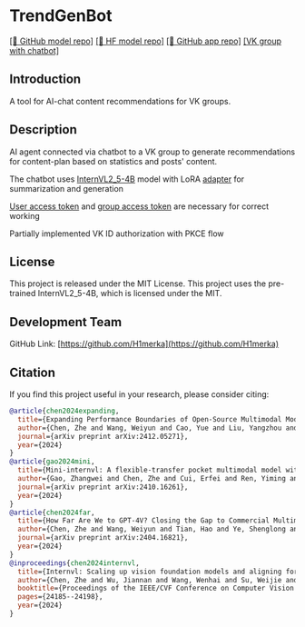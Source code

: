 # TrendGenBot

[\[📂 GitHub model repo\]](https://github.com/H1merka/InternVL2_5-4B-QLoRA-LLM-RussianSummarization)  [\[🤗 HF model repo\]](https://huggingface.co/H1merka/InternVL2_5-4B-QLoRA-LLM-RussianSummarization) [\[📂 GitHub app repo\]](https://github.com/H1merka/TrendGenBot) [\[VK group with chatbot\]](https://vk.com/club230649268)

## Introduction

A tool for AI-chat content recommendations for VK groups.


## Description


AI agent connected via chatbot to a VK group to generate recommendations for content-plan based on statistics and posts' content.

The chatbot uses [InternVL2_5-4B](https://huggingface.co/OpenGVLab/InternVL2_5-4B) model with LoRA [adapter](https://huggingface.co/H1merka/InternVL2_5-4B-QLoRA-LLM-RussianSummarization) for summarization and generation

[User access token](https://dev.vk.com/ru/api/access-token/authcode-flow-user) and [group access token](https://dev.vk.com/ru/api/access-token/community-token/in-community-settings) are necessary for correct working

Partially implemented VK ID authorization with PKCE flow

## License

This project is released under the MIT License. This project uses the pre-trained InternVL2_5-4B, which is licensed under the MIT.

## Development Team
GitHub Link: [https://github.com/H1merka](https://github.com/H1merka)

## Citation

If you find this project useful in your research, please consider citing:

```BibTeX
@article{chen2024expanding,
  title={Expanding Performance Boundaries of Open-Source Multimodal Models with Model, Data, and Test-Time Scaling},
  author={Chen, Zhe and Wang, Weiyun and Cao, Yue and Liu, Yangzhou and Gao, Zhangwei and Cui, Erfei and Zhu, Jinguo and Ye, Shenglong and Tian, Hao and Liu, Zhaoyang and others},
  journal={arXiv preprint arXiv:2412.05271},
  year={2024}
}
@article{gao2024mini,
  title={Mini-internvl: A flexible-transfer pocket multimodal model with 5\% parameters and 90\% performance},
  author={Gao, Zhangwei and Chen, Zhe and Cui, Erfei and Ren, Yiming and Wang, Weiyun and Zhu, Jinguo and Tian, Hao and Ye, Shenglong and He, Junjun and Zhu, Xizhou and others},
  journal={arXiv preprint arXiv:2410.16261},
  year={2024}
}
@article{chen2024far,
  title={How Far Are We to GPT-4V? Closing the Gap to Commercial Multimodal Models with Open-Source Suites},
  author={Chen, Zhe and Wang, Weiyun and Tian, Hao and Ye, Shenglong and Gao, Zhangwei and Cui, Erfei and Tong, Wenwen and Hu, Kongzhi and Luo, Jiapeng and Ma, Zheng and others},
  journal={arXiv preprint arXiv:2404.16821},
  year={2024}
}
@inproceedings{chen2024internvl,
  title={Internvl: Scaling up vision foundation models and aligning for generic visual-linguistic tasks},
  author={Chen, Zhe and Wu, Jiannan and Wang, Wenhai and Su, Weijie and Chen, Guo and Xing, Sen and Zhong, Muyan and Zhang, Qinglong and Zhu, Xizhou and Lu, Lewei and others},
  booktitle={Proceedings of the IEEE/CVF Conference on Computer Vision and Pattern Recognition},
  pages={24185--24198},
  year={2024}
}
```
